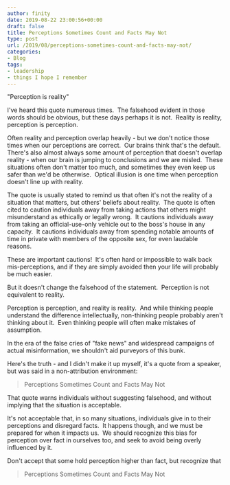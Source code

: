 ```yaml
---
author: finity
date: 2019-08-22 23:00:56+00:00
draft: false
title: Perceptions Sometimes Count and Facts May Not
type: post
url: /2019/08/perceptions-sometimes-count-and-facts-may-not/
categories:
- Blog
tags:
- leadership
- things I hope I remember
---
```





"Perception is reality"







I've heard this quote numerous times.  The falsehood evident in those words should be obvious, but these days perhaps it is not.  Reality is reality, perception is perception.







Often reality and perception overlap heavily - but we don't notice those times when our perceptions are correct.  Our brains think that's the default.  There's also almost always some amount of perception that doesn't overlap reality - when our brain is jumping to conclusions and we are misled.  These situations often don't matter too much, and sometimes they even keep us safer than we'd be otherwise.  Optical illusion is one time when perception doesn't line up with reality.







The quote is usually stated to remind us that often it's not the reality of a situation that matters, but others' beliefs about reality.  The quote is often cited to caution individuals away from taking actions that others might misunderstand as ethically or legally wrong.  It cautions individuals away from taking an official-use-only vehicle out to the boss's house in any capacity.  It cautions individuals away from spending notable amounts of time in private with members of the opposite sex, for even laudable reasons.







These are important cautions!  It's often hard or impossible to walk back mis-perceptions, and if they are simply avoided then your life will probably be much easier.







But it doesn't change the falsehood of the statement.  Perception is not equivalent to reality.







Perception is perception, and reality is reality.  And while thinking people understand the difference intellectually, non-thinking people probably aren't thinking about it.  Even thinking people will often make mistakes of assumption.







In the era of the false cries of "fake news" and widespread campaigns of actual misinformation, we shouldn't aid purveyors of this bunk.







Here's the truth - and I didn't make it up myself, it's a quote from a speaker, but was said in a non-attribution environment:







> Perceptions Sometimes Count and Facts May Not
> >
> 







That quote warns individuals without suggesting falsehood, and without implying that the situation is acceptable.







It's not acceptable that, in so many situations, individuals give in to their perceptions and disregard facts.  It happens though, and we must be prepared for when it impacts us.  We should recognize this bias for perception over fact in ourselves too, and seek to avoid being overly influenced by it.







Don't accept that some hold perception higher than fact, but recognize that







> Perceptions Sometimes Count and Facts May Not
> >
> 



